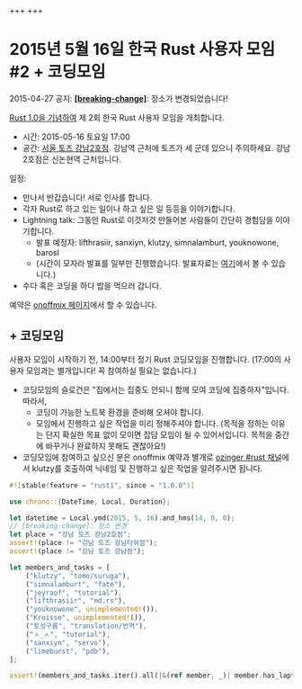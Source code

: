 +++
+++

# 2015년 5월 16일 한국 Rust 사용자 모임 #2 + 코딩모임

2015-04-27 공지: <strong>[[breaking-change]](http://killercup.github.io/bitrust/)</strong>: 장소가 변경되었습니다!

[Rust 1.0을 기념하여][rust-1.0-event] 제 2회 한국 Rust 사용자 모임을 개최합니다.

-   시간: 2015-05-16 토요일 17:00
-   공간: [서울 토즈 강남2호점](http://www.toz.co.kr/branch/main/index.htm?id=11).
    강남역 근처에 토즈가 세 군데 있으니 주의하세요. 강남2호점은 신논현역 근처입니다.

일정:

-   만나서 반갑습니다! 서로 인사를 합니다.
-   각자 Rust로 하고 있는 일이나 하고 싶은 일 등등을 이야기합니다.
-   Lightning talk: 그동안 Rust로 이것저것 만들어본 사람들이 간단히 경험담을 이야기합니다.
    -    발표 예정자: lifthrasiir, sanxiyn, klutzy, simnalamburt, youknowone, barosl
    -    (시간이 모자라 발표를 일부만 진행했습니다. 발표자료는 [여기](https://github.com/rust-kr/talks)에서 볼 수 있습니다.)
-   수다 혹은 코딩을 하다 밥을 먹으러 갑니다.

예약은 [onoffmix 페이지](http://onoffmix.com/event/45564)에서 할 수 있습니다.

## + 코딩모임

사용자 모임이 시작하기 전, 14:00부터 정기 Rust 코딩모임을 진행합니다.
(17:00의 사용자 모임과는 별개입니다! 꼭 참여하실 필요는 없습니다.)

-   코딩모임의 슬로건은 "집에서는 집중도 안되니 함께 모여 코딩에 집중하자"입니다. 따라서,
    -   코딩이 가능한 노트북 환경을 준비해 오셔야 합니다.
    -   모임에서 진행하고 싶은 작업을 미리 정해주셔야 합니다.
        (목적을 정하는 이유는 단지 확실한 목표 없이 모이면 잡담 모임이 될 수 있어서입니다.
         목적을 중간에 바꾸거나 완료하지 못해도 괜찮아요!)
-   코딩모임에 참여하고 싶으신 분은 onoffmix 예약과 별개로
    [ozinger #rust 채널](irc://ozinger.org/#rust)에서 klutzy를 호출하여
    닉네임 및 진행하고 싶은 작업을 알려주시면 됩니다.

```rust
#![stable(feature = "rust1", since = "1.0.0")]

use chrono::{DateTime, Local, Duration};

let datetime = Local.ymd(2015, 5, 16).and_hms(14, 0, 0);
// [breaking-change]: 장소 변경
let place = "강남 토즈 강남2호점";
assert!(place != "강남 토즈 강남타워점");
assert!(place != "강남 토즈 강남점");

let members_and_tasks = [
    ("klutzy", "tomo/suruga"),
    ("simnalamburt", "fate"),
    ("jeyraof", "tutorial"),
    ("lifthrasiir", "md.rs"),
    ("youknowone", unimplemented!()),
    ("Kroisse", unimplemented!()),
    ("토성구름", "translation/번역"),
    ("ㅅ_ㅅ", "tutorial"),
    ("sanxiyn", "servo"),
    ("limeburst", "pdb"),
];

assert!(members_and_tasks.iter().all(|&(ref member, _)| member.has_laptop()));
```

[rust-1.0-event]: http://users.rust-lang.org/t/rust-1-0-launch-event-details-action-required-for-event-organizers/1025
